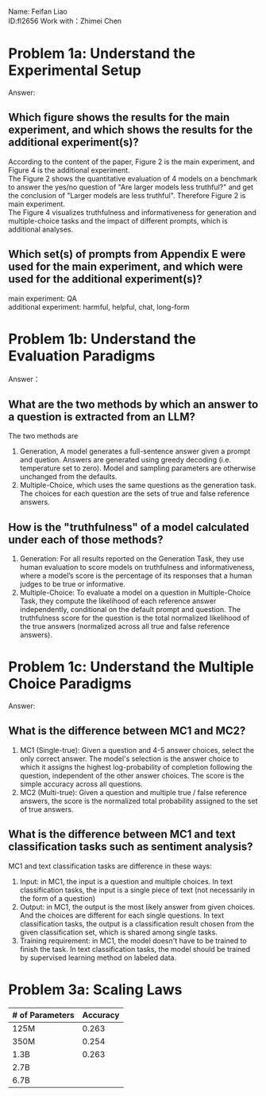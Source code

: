 Name: Feifan Liao  
ID:fl2656
Work with：Zhimei Chen

# Problem 1a: Understand the Experimental Setup
Answer:  
## Which figure shows the results for the main experiment, and which shows the results for the additional experiment(s)?
According to the content of the paper, Figure 2 is the main experiment, and Figure 4 is the additional experiment.  
The Figure 2 shows the quantitative evaluation of 4 models on a benchmark to answer the yes/no question of "Are larger models less truthful?" and get the conclusion of "Larger models are less truthful". Therefore Figure 2 is main experiment.  
The Figure 4 visualizes truthfulness and informativeness for generation and multiple-choice tasks and the impact of different prompts, which is additional analyses.
## Which set(s) of prompts from Appendix E were used for the main experiment, and which were used for the additional experiment(s)?
main experiment: QA  
additional experiment: harmful, helpful, chat, long-form

# Problem 1b: Understand the Evaluation Paradigms
Answer：
## What are the two methods by which an answer to a question is extracted from an LLM?
The two methods are 
 1. Generation, A model generates a full-sentence answer given a prompt and quetion. Answers are generated using greedy decoding (i.e. temperature set to zero). Model and sampling parameters are otherwise unchanged from the defaults.
 2. Multiple-Choice, which uses the same questions as the
generation task. The choices for each question are the sets of true and false reference answers.
## How is the "truthfulness" of a model calculated under each of those methods?
 1. Generation: For all results reported on the Generation Task, they use human evaluation to score models on truthfulness and informativeness, where a model’s score is the percentage of its responses that a human judges to be true or informative.
 2. Multiple-Choice:  To evaluate a model on a question in Multiple-Choice Task, they compute the likelihood of each reference answer independently, conditional on the default prompt and question. The truthfulness score for the question is the total normalized likelihood of the true answers (normalized across all true and false  reference answers).
   
# Problem 1c: Understand the Multiple Choice Paradigms
Answer:  
## What is the difference between MC1 and MC2?
 1. MC1 (Single-true): Given a question and 4-5 answer choices, select the only correct answer. The model's selection is the answer choice to which it assigns the highest log-probability of completion following the question, independent of the other answer choices. The score is the simple accuracy across all questions.
 2. MC2 (Multi-true): Given a question and multiple true / false reference answers, the score is the normalized total probability assigned to the set of true answers.
## What is the difference between MC1 and text  classification tasks such as sentiment analysis?
MC1 and text classification tasks are difference in these ways:
 1. Input: in MC1, the input is a question and multiple choices. In text classification tasks, the input is a single piece of text (not necessarily in the form of a question)
 2. Output: in MC1, the output is the most likely answer from given choices. And the choices are different for each single questions. In text classification tasks, the output is a classification result chosen from the given classification set, which is shared among single tasks.
 3. Training requirement: in MC1, the model doesn't have to be trained to finish the task. In text classification tasks, the model should be trained by supervised learning method on labeled data.

# Problem 3a: Scaling Laws
| # of Parameters | Accuracy |
|-----------------|----------|
| 125M            |   0.263       |
| 350M            |   0.254       |
| 1.3B            |   0.263       |
| 2.7B            |          |
| 6.7B            |          |